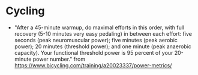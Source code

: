# Cycling 

* "After a 45-minute warmup, do maximal efforts in this order, with full recovery (5-10 minutes very easy pedaling) in between each effort: five seconds (peak neuromuscular power); five minutes (peak aerobic power); 20 minutes (threshold power); and one minute (peak anaerobic capacity). Your functional threshold power is 95 percent of your 20-minute power number." from https://www.bicycling.com/training/a20023337/power-metrics/